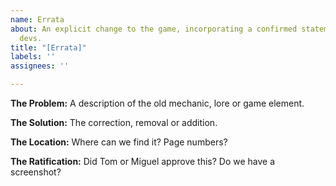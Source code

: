 ```yaml
---
name: Errata
about: An explicit change to the game, incorporating a confirmed statement from the
  devs.
title: "[Errata]"
labels: ''
assignees: ''

---
```


**The Problem:**
A description of the old mechanic, lore or game element.

**The Solution:**
The correction, removal or addition.

**The Location:**
Where can we find it? Page numbers?

**The Ratification:**
Did Tom or Miguel approve this? Do we have a screenshot?
